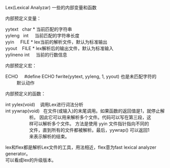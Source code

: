 Lex\(Lexical Analyzar\) 一些的内部变量和函数

内部预定义变量：

yytext   char \* 当前匹配的字符串  
yyleng   int     当前匹配的字符串长度  
yyin     FILE \* lex当前的解析文件，默认为标准输出  
yyout    FILE \* lex解析后的输出文件，默认为标准输入  
yylineno int     当前的行数信息

内部预定义宏：

ECHO     \#define ECHO fwrite\(yytext, yyleng, 1, yyout\) 也是未匹配字符的  
         默认动作

内部预定义的函数：

int yylex\(void\)    调用Lex进行词法分析  
int yywrap\(void\)   在文件\(或输入\)的末尾调用。如果函数的返回值是1，就停止解  
                   析。 因此它可以用来解析多个文件。代码可以写在第三段，这  
                   样可以解析多个文件。 方法是使用 yyin 文件指针指向不同的  
                   文件，直到所有的文件都被解析。最后，yywrap\(\) 可以返回1  
                   来表示解析的结束。  
  
  
lex和flex都是解析Lex文件的工具，用法相近，flex意为fast lexical analyzer generator。  
可以看成lex的升级版本。


